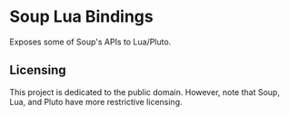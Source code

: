 # Soup Lua Bindings

Exposes some of Soup's APIs to Lua/Pluto.

## Licensing

This project is dedicated to the public domain. However, note that Soup, Lua, and Pluto have more restrictive licensing.
